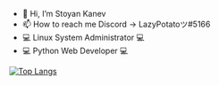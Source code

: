 - 👋 Hi, I’m Stoyan Kanev
- 📫 How to reach me Discord -> LazyPotatoツ#5166
- 💻 Linux System Administrator 💻
- 💻 Python Web Developer 💻
<!---
LazyPotato02/LazyPotato02 is a ✨ special ✨ repository because its `README.md` (this file) appears on your GitHub profile.
You can click the Preview link to take a look at your changes.
--->
[![Top Langs](https://github-readme-stats.vercel.app/api/top-langs/?username=LazyPotato02)](https://github.com/LazyPotato02/github-readme-stats)

